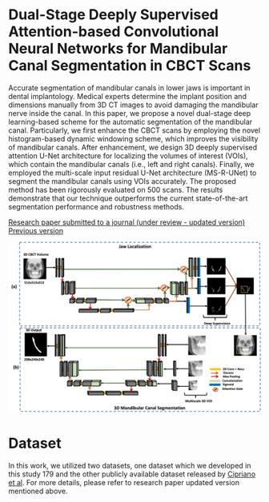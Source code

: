# Dual-Stage Deeply Supervised Attention-based Convolutional Neural Networks for Mandibular Canal Segmentation in CBCT Scans

Accurate segmentation of mandibular canals in lower jaws is important in dental implantology. Medical experts determine the implant position and dimensions manually from 3D CT images to avoid damaging the mandibular nerve inside the canal. In this paper, we propose a novel dual-stage deep learning-based scheme for the automatic segmentation of the mandibular canal. Particularly, we first enhance the CBCT scans by employing the novel histogram-based dynamic windowing scheme, which improves the visibility of mandibular canals. After enhancement, we design 3D deeply supervised attention U-Net architecture for localizing the volumes of interest (VOIs), which contain the mandibular canals (i.e., left and right canals). Finally, we employed the multi-scale input residual U-Net architecture (MS-R-UNet) to segment the mandibular canals using VOIs accurately. The proposed method has been rigorously evaluated on 500 scans. The results demonstrate that our technique outperforms the current state-of-the-art segmentation performance and robustness methods.

[Research paper submitted to a journal (under review - updated version)](https://drive.google.com/file/d/1wgXKP_H4T5uYP8KtfDPIrp8ZMj_r5kle/view?usp=sharing)
[Previous version](https://arxiv.org/abs/2210.03739) 

![Network Architecture](./fig/model.png)

# Dataset
In this work, we utilized two datasets, one dataset which we developed in this study 179
and the other publicly available dataset released by [Cipriano et al](https://ieeexplore.ieee.org/document/9686728).
For more details, please refer to research paper updated version mentioned above.
